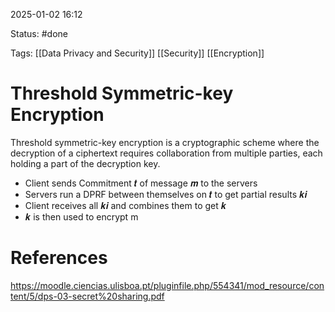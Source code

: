 2025-01-02 16:12

Status: #done 

Tags: [[Data Privacy and Security]] [[Security]] [[Encryption]] 

# Threshold Symmetric-key Encryption

Threshold symmetric-key encryption is a cryptographic scheme where the decryption of a ciphertext requires collaboration from multiple parties, each holding a part of the decryption key.

- Client sends Commitment 𝒕 of message 𝒎 to the servers
- Servers run a DPRF between themselves on 𝒕 to get partial results 𝒌𝒊
- Client receives all 𝒌𝒊 and combines them to get 𝒌
- 𝒌 is then used to encrypt m

# References

https://moodle.ciencias.ulisboa.pt/pluginfile.php/554341/mod_resource/content/5/dps-03-secret%20sharing.pdf